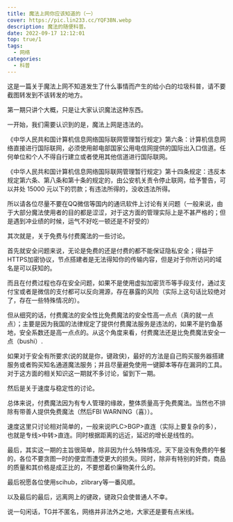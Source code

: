 ```yaml
---
title: 魔法上网你应该知道的（一）
cover: https://pic.lin233.cc/YQF3BN.webp
description: 魔法的随便科普。
date: 2022-09-17 12:12:01
top: true/1
tags:
  - 网络
categories:
  - 科普
---
```


这是一篇关于魔法上网不知道发生了什么事情而产生的给小白的垃圾科普，请不要截图转发到不该转发的地方。

第一期只讲个大概，只是让大家认识魔法这种东西。

一开始，我们需要认识到的是，魔法上网是违法的。

《中华人民共和国计算机信息网络国际联网管理暂行规定》第六条：计算机信息网络直接进行国际联网，必须使用邮电部国家公用电信网提供的国际出入口信道。任何单位和个人不得自行建立或者使用其他信道进行国际联网。

《中华人民共和国计算机信息网络国际联网管理暂行规定》第十四条规定：违反本规定第六条、第八条和第十条的规定的，由公安机关责令停止联网，给予警告，可以并处 15000 元以下的罚款；有违法所得的，没收违法所得。

所以请各位尽量不要在QQ微信等国内的通讯软件上讨论有关问题（一般来说，由于大部分魔法使用者的目的都是涩涩，对于这方面的管理实际上是不甚严格的；但是遇到冲业绩的时候，运气不好吃一顿还是不好受的）

其次就是，关于免费与付费魔法的一些讨论。

首先就安全问题来说，无论是免费的还是付费的都不能保证隐私安全；得益于HTTPS加密协议，节点搭建者是无法得知你的传输内容，但是对于你所访问的域名是可以获知的。

而且在付费过程也存在安全问题，如果不是使用虚拟加密货币等手段支付，通过支付宝或者是微信的支付都可以反向溯源，存在暴露的风险（实际上这句话比较绝对了，存在一些特殊情况的）。

但从细究的话，付费魔法的安全性比免费魔法的安全性高一点点（真的就一点点）；主要是因为我国的法律规定了提供付费魔法服务是违法的，如果不是钓鱼基地，安全系数还是高一点点的。从这个角度来看，付费魔法还是比免费魔法安全一点（bushi）.

如果对于安全有所要求(说的就是你，键政侠)，最好的方法是自己购买服务器搭建服务或者购买知名通道魔法服务；并且尽量避免使用一键脚本等存在漏洞的工具。对于这方面的相关知识这一期就不多讨论，留到下一期。

然后是关于速度与稳定性的讨论。

总体来说，付费魔法因为有专人管理的缘故，整体质量高于免费魔法。当然也不排除有带善人提供免费魔法（然后FBI WARNING（喜））。

速度这里只讨论相对简单的，一般来说IPLC>BGP>直连（实际上要复杂的多），也就是专线>中转>直连。同时根据距离的远近，延迟的增长是线性的。

最后，其实这一期的主旨很简单，除非因为什么特殊情况。天下是没有免费的午餐的，各位不要贪图一时的便宜而遭受更大的损失。同时，除非有特别的奸商，商品的质量和其价格是成正比的，不要想着价廉物美什么的。

最后祝愿各位使用scihub，zlibrary等一番风顺。

以及最后的最后，远离网上的键政，键政只会使普通人不幸。

说一句闲话，TG并不匿名，网络并非法外之地，大家还是要有点米线。